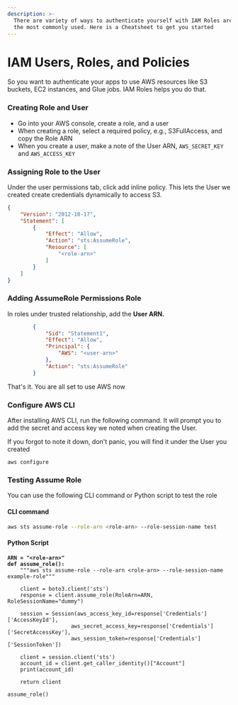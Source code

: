 ```yaml
---
description: >-
  There are variety of ways to authenticate yourself with IAM Roles are one of
  the most commonly used. Here is a Cheatsheet to get you started
---
```


# IAM Users, Roles, and Policies

So you want to authenticate your apps to use AWS resources like S3 buckets, EC2 instances, and Glue jobs. IAM Roles helps you do that.

### Creating Role and User

* Go into your AWS console, create a role, and a user
* When creating a role, select a required policy, e.g., S3FullAccess, and copy the Role ARN
* When you create a user, make a note of the User ARN, `AWS_SECRET_KEY` and `AWS_ACCESS_KEY`

### Assigning Role to the User

Under the user permissions tab, click add inline policy. This lets the User we created create credentials dynamically to access S3.

```json
{
    "Version": "2012-10-17",
    "Statement": [
        {
            "Effect": "Allow",
            "Action": "sts:AssumeRole",
            "Resource": [
                "<role-arn>"
            ]
        }
    ]
}
```

### Adding AssumeRole Permissions Role

In roles under trusted relationship, add the **User ARN.**

```json
        {
            "Sid": "Statement1",
            "Effect": "Allow",
            "Principal": {
                "AWS": "<user-arn>"
            },
            "Action": "sts:AssumeRole"
        }
```

That's it. You are all set to use AWS now

### Configure AWS CLI

After installing AWS CLI, run the following command. It will prompt you to add the secret and access key we noted when creating the User.

If you forgot to note it down, don't panic, you will find it under the User you created

```
aws configure
```

### Testing Assume Role

You can use the following CLI command or Python script to test the role

#### CLI command

```bash
aws sts assume-role --role-arn <role-arn> --role-session-name test
```

#### Python Script

<pre class="language-python"><code class="lang-python"><strong>ARN = "&#x3C;role-arn>"
</strong><strong>def assume_role():
</strong>    """aws sts assume-role --role-arn &#x3C;role-arn> --role-session-name example-role"""

    client = boto3.client('sts')
    response = client.assume_role(RoleArn=ARN, RoleSessionName="dummy")

    session = Session(aws_access_key_id=response['Credentials']['AccessKeyId'],
                    aws_secret_access_key=response['Credentials']['SecretAccessKey'],
                    aws_session_token=response['Credentials']['SessionToken'])
    
    client = session.client('sts')
    account_id = client.get_caller_identity()["Account"]
    print(account_id)

    return client

assume_role()</code></pre>
